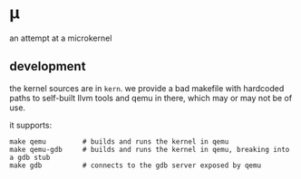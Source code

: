 # μ

an attempt at a microkernel

## development

the kernel sources are in `kern`. we provide a bad makefile with hardcoded paths
to self-built llvm tools and qemu in there, which may or may not be of use.

it supports:

```
make qemu         # builds and runs the kernel in qemu
make qemu-gdb     # builds and runs the kernel in qemu, breaking into a gdb stub
make gdb          # connects to the gdb server exposed by qemu
```